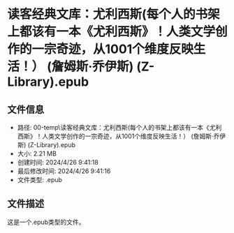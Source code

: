 ﻿# 读客经典文库：尤利西斯(每个人的书架上都该有一本《尤利西斯》！人类文学创作的一宗奇迹，从1001个维度反映生活！） (詹姆斯·乔伊斯) (Z-Library).epub

## 文件信息
- 路径: 00-temp\读客经典文库：尤利西斯(每个人的书架上都该有一本《尤利西斯》！人类文学创作的一宗奇迹，从1001个维度反映生活！） (詹姆斯·乔伊斯) (Z-Library).epub
- 大小: 2.21 MB
- 创建时间: 2024/4/26 9:41:18
- 最后修改时间: 2024/4/26 9:41:16
- 文件类型: .epub

## 文件描述
这是一个.epub类型的文件。


